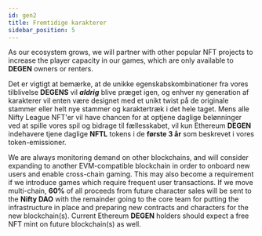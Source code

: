 ```yaml
---
id: gen2
title: Fremtidige karakterer
sidebar_position: 5
---
```


As our ecosystem grows, we will partner with other popular NFT projects to increase the player capacity in our games, which are only available to **DEGEN** owners or renters.

Det er vigtigt at bemærke, at de unikke egenskabskombinationer fra vores tilblivelse **DEGENS** vil **_aldrig_** blive præget igen, og enhver ny generation af karakterer vil enten være designet med et unikt twist på de originale stammer eller helt nye stammer og karaktertræk i det hele taget. Mens alle Nifty League NFT'er vil have chancen for at optjene daglige belønninger ved at spille vores spil og bidrage til fællesskabet, vil kun Ethereum **DEGEN** indehavere tjene daglige **NFTL** tokens i de **første 3 år** som beskrevet i vores token-emissioner.

We are always monitoring demand on other blockchains, and will consider expanding to another EVM-compatible blockchain in order to onboard new users and enable cross-chain gaming. This may also become a requirement if we introduce games which require frequent user transactions. If we move multi-chain, **60%** of all proceeds from future character sales will be sent to the **Nifty DAO** with the remainder going to the core team for putting the infrastructure in place and preparing new contracts and characters for the new blockchain(s). Current Ethereum **DEGEN** holders should expect a free NFT mint on future blockchain(s) as well.
